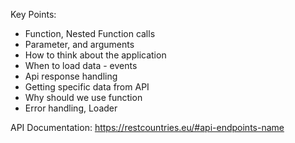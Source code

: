 Key Points:

- Function, Nested Function calls
- Parameter, and arguments
- How to think about the application
- When to load data - events
- Api response handling
- Getting specific data from API
- Why should we use function
- Error handling, Loader

API Documentation:
https://restcountries.eu/#api-endpoints-name

